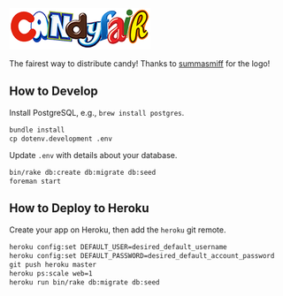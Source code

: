 ![Candyfair](https://raw.githubusercontent.com/cheshire137/candyfair/master/app/assets/images/CANDYFAIR-75px.png)

The fairest way to distribute candy! Thanks to
[summasmiff](https://github.com/summasmiff) for the logo!

## How to Develop

Install PostgreSQL, e.g., `brew install postgres`.

    bundle install
    cp dotenv.development .env

Update `.env` with details about your database.

    bin/rake db:create db:migrate db:seed
    foreman start

## How to Deploy to Heroku

Create your app on Heroku, then add the `heroku` git remote.

    heroku config:set DEFAULT_USER=desired_default_username
    heroku config:set DEFAULT_PASSWORD=desired_default_account_password
    git push heroku master
    heroku ps:scale web=1
    heroku run bin/rake db:migrate db:seed
